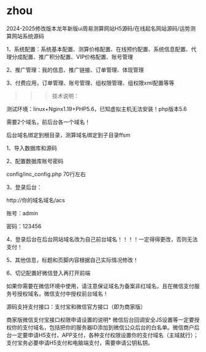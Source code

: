 # zhou
2024-2025修改版本龙年新版ui周易测算网站H5源码/在线起名网站源码/运势测算网站系统源码



1、系统配置：系统基本配置、测算价格配置、在线预约配置、系统信息配置、代理分成配置、推广积分配置、VIP价格配置、账号管理

2、推广管理：我的信息、推广链接、订单管理、体现管理

3、付费应用，订单管理、账号管理、组权限管理、组权限xml配置等等

>>>技术说明：

测试环境：linux+Nginx1.19+PHP5.6，已知虚拟主机无法安装！php版本5.6

需要2个域名，前后台各一个域名！

后台域名绑定到根目录，测算域名绑定到子目录ffsm

1、导入数据库和源码

2、配置数据库账号密码

config/inc_config.php 70行左右

3、登录后台：

http://你的域名域名/acs

账号：admin

密码：123456

4、登录后台在后台网站域名改为自己前台域名！！！！一定得得更改，否则无法支付！

5、其他信息，标题和页脚内容根据自己实际情况修改！

6、切记配置好微信登入再打开前端

如果你需要在微信环境中使用，请注意保证域名为备案非红域名，且在微信支付服务号授权域名，微信支付中授权前台域名！

源码支持支付接口：支付宝和微信官方接口（即为商家版）

商家版微信支付宝接口权限申请设置的说明* 微信后台回调安全JS设置等一定要授权你的支付域名，包括把你的服务器ID添加到微信公众后台的白名单。微信商户后台一定要申请H5支付，APP支付，各种支付权限设置你的支付域名（主域就行）；支付宝务必要申请H5支付和电脑端支付，需要申请公钥私钥。

